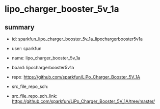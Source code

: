 # lipo_charger_booster_5v_1a
 
## summary 
* id: sparkfun_lipo_charger_booster_5v_1a_lipochargerbooster5v1a
* user: sparkfun
* name: lipo_charger_booster_5v_1a
* board: lipochargerbooster5v1a
* repo: https://github.com/sparkfun/LiPo_Charger_Booster_5V_1A



* src_file_repo_sch: 
* src_file_repo_sch_link: https://github.com/sparkfun/LiPo_Charger_Booster_5V_1A/tree/master/





